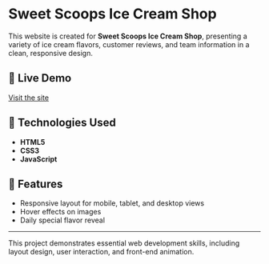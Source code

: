 # Sweet Scoops Ice Cream Shop

This website is created for **Sweet Scoops Ice Cream Shop**, presenting a variety of ice cream flavors, customer reviews, and team information in a clean, responsive design.

## 🚀 Live Demo
[Visit the site](https://sweet-scoops-shop.netlify.app/)

## 🔧 Technologies Used
- **HTML5**
- **CSS3**
- **JavaScript**

## 📱 Features
- Responsive layout for mobile, tablet, and desktop views
- Hover effects on images
- Daily special flavor reveal

---

This project demonstrates essential web development skills, including layout design, user interaction, and front-end animation.
